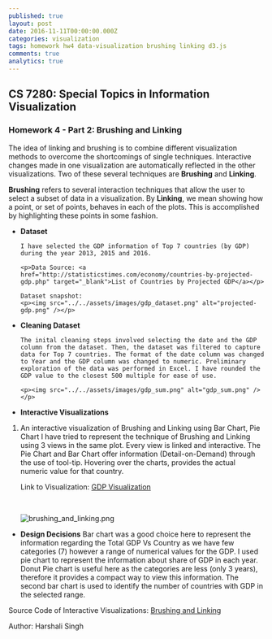 ```yaml
---
published: true
layout: post
date: 2016-11-11T00:00:00.000Z
categories: visualization
tags: homework hw4 data-visualization brushing linking d3.js
comments: true
analytics: true
---
```

## CS 7280: Special Topics in Information Visualization
### Homework 4 - Part 2: Brushing and Linking

The idea of linking and brushing is to combine different visualization methods to overcome the shortcomings of single techniques. Interactive changes made in one visualization are automatically reflected in the other visualizations. Two of these several techniques are **Brushing** and **Linking**.

**Brushing** refers to several interaction techniques that allow the user to select a subset of data in a visualization. By **Linking**, we mean showing how a point, or set of points, behaves in each of the plots. This is accomplished by highlighting these points in some fashion.

- **Dataset**

      I have selected the GDP information of Top 7 countries (by GDP) during the year 2013, 2015 and 2016.

      <p>Data Source: <a href="http://statisticstimes.com/economy/countries-by-projected-gdp.php" target="_blank">List of Countries by Projected GDP</a></p> 

      Dataset snapshot:
      <p><img src="../../assets/images/gdp_dataset.png" alt="projected-gdp.png" /></p>

- **Cleaning Dataset**
  
      The inital cleaning steps involved selecting the date and the GDP column from the dataset. Then, the dataset was filtered to capture data for Top 7 countries. The format of the date column was changed to Year and the GDP column was changed to numeric. Preliminary exploration of the data was performed in Excel. I have rounded the GDP value to the closest 500 multiple for ease of use.

      <p><img src="../../assets/images/gdp_sum.png" alt="gdp_sum.png" /></p> 
  
- **Interactive Visualizations**

 1. An interactive visualization of Brushing and Linking using Bar Chart, Pie Chart
      I have tried to represent the technique of Brushing and Linking using 3 views in the same plot.
      Every view is linked and interactive. The Pie Chart and Bar Chart offer information (Detail-on-Demand) through the use of tool-tip. Hovering over the charts, provides the actual numeric value for that country.

      <p>Link to Visualization: <a href="https://htmlpreview.github.io/?https://github.com/harshalisingh/harshalisingh.github.io/blob/master/_posts/hw4-part2/brushing_bar_pie.html" target="_blank">GDP Visualization</a></p>

      </br>

      <p><img src="../../assets/images/brushing_bar_pie.PNG" alt="brushing_and_linking.png" /></p>

- **Design Decisions**
      Bar chart was a good choice here to represent the information regarding the Total GDP Vs Country as we have few categories (7) however a range of numerical values for the GDP. 
      I used pie chart to represent the information about share of GDP in each year. Donut Pie chart is useful here as the categories are less (only 3 years), therefore it provides a compact way to view this information.
      The second bar chart is used to identify the number of countries with GDP in the selected range.

Source Code of Interactive Visualizations: [Brushing and Linking](https://github.com/harshalisingh/harshalisingh.github.io/tree/master/_posts/hw4-part2)

Author: Harshali Singh